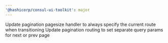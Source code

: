 ```yaml
---
'@hashicorp/consul-ui-toolkit': major
---
```


Update pagination pagesize handler to always specify the current route when transitioning
Update pagination routing to set separate query params for next or prev page

